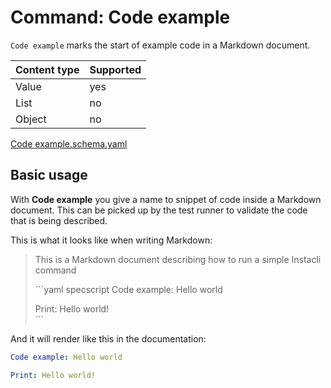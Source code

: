 # Command: Code example

`Code example` marks the start of example code in a Markdown document.

| Content type | Supported |
|--------------|-----------|
| Value        | yes       |
| List         | no        |
| Object       | no        |

[Code example.schema.yaml](schema/Code%20example.schema.yaml)

## Basic usage

With **Code example** you give a name to snippet of code inside a Markdown document. This can be picked up by the test
runner to validate the code that is being described.

This is what it looks like when writing Markdown:

> This is a Markdown document describing how to run a simple Instacli command
>
> \```yaml specscript
> Code example: Hello world
>
> Print: Hello world!  
> \```

And it will render like this in the documentation:

```yaml specscript
Code example: Hello world

Print: Hello world!
```